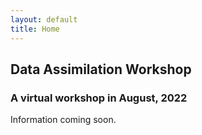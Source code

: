 ```yaml
---
layout: default
title: Home
---
```


## Data Assimilation Workshop
### A virtual workshop in August, 2022

Information coming soon.
